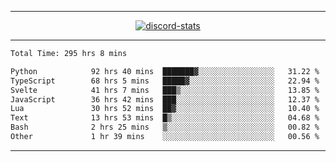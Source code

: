 <a href="https://www.github.com/ripavoid" target="_blank" rel="noreferrer">

-------

<div align='center'>
    <a href='https://discordapp.com/users/825178146797518881'>
        <img align='center' alt='discord-stats' src='https://api.discord-status.me/825178146797518881?nitro&boost=4&gradient=%231e0b1a%2C%23000000%2C%23000000%2C%23160316'></img>
    </a>
</div>

-------

<!--START_SECTION:waka-->

```txt
Total Time: 295 hrs 8 mins

Python            92 hrs 40 mins  ███████▓░░░░░░░░░░░░░░░░░   31.22 %
TypeScript        68 hrs 5 mins   █████▓░░░░░░░░░░░░░░░░░░░   22.94 %
Svelte            41 hrs 7 mins   ███▒░░░░░░░░░░░░░░░░░░░░░   13.85 %
JavaScript        36 hrs 42 mins  ███░░░░░░░░░░░░░░░░░░░░░░   12.37 %
Lua               30 hrs 52 mins  ██▓░░░░░░░░░░░░░░░░░░░░░░   10.40 %
Text              13 hrs 53 mins  █▒░░░░░░░░░░░░░░░░░░░░░░░   04.68 %
Bash              2 hrs 25 mins   ▒░░░░░░░░░░░░░░░░░░░░░░░░   00.82 %
Other             1 hr 39 mins    ░░░░░░░░░░░░░░░░░░░░░░░░░   00.56 %
```

<!--END_SECTION:waka-->

-------
